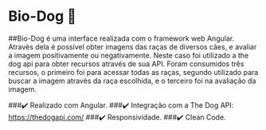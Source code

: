 # Bio-Dog :dog:
##Bio-Dog é uma interface realizada com o framework web Angular. Através dela é possível obter imagens das raças de diversos cães, e avaliar a imagem positivamente ou negativamente. Neste caso foi utilizado a the dog api para obter recursos através de sua API. Foram consumidos três recursos, o primeiro foi para acessar todas as raças, segundo utilizado para buscar a imagem através da raça escolhida, e o terceiro foi na avaliação da imagem.

###:heavy_check_mark: Realizado com Angular.
###:heavy_check_mark: Integração com a The Dog API: https://thedogapi.com/
###:heavy_check_mark: Responsividade.
###:heavy_check_mark: Clean Code.
